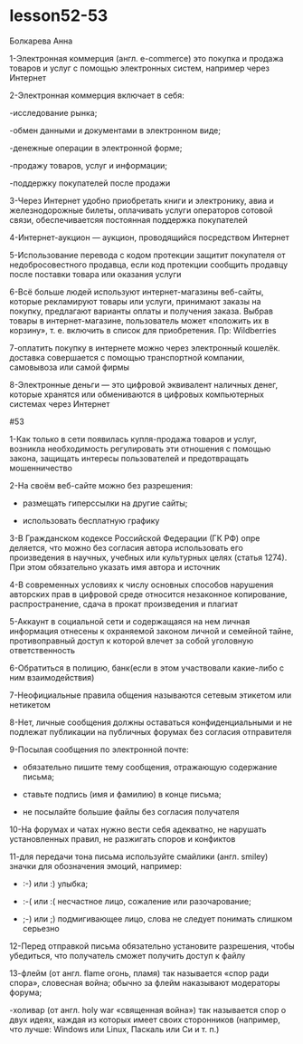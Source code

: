 # lesson52-53
Болкарева Анна

1-Электронная коммерция (англ. е-commerce) это покупка и продажа товаров и услуг с помощью электронных систем, например через Интернет

2-Электронная коммерция включает в себя:

-исследование рынка;

-обмен данными и документами в электронном виде; 

-денежные операции в электронной форме; 

-продажу товаров, услуг и информации;

-поддержку покупателей после продажи

3-Через Интернет удобно приобретать книги и электронику, авиа и железнодорожные билеты, оплачивать услуги операторов сотовой связи, обеспечиваетсяя постоянная поддержка покупателей

4-Интернет-аукцион — аукцион, проводящийся посредством Интернет

5-Использование перевода с кодом протекции защитит покупателя от недобросовестного продавца, если код протекции сообщить продавцу после поставки товара или оказания услуги

6-Всё больше людей используют интернет-магазины веб-сайты, которые рекламируют товары или услуги, принимают заказы на покупку, предлагают варианты оплаты и получения заказа. Выбрав товары в интернет-магазине, пользователь может «положить их в корзину», т. е. включить в список для приобретения. Пр: Wildberries

7-оплатить покупку в интернете можно через электронный кошелёк. доставка совершается с помощью транспортной компании, самовывоза или самой фирмы

8-Электронные деньги — это цифровой эквивалент наличных денег, которые хранятся или обмениваются в цифровых компьютерных системах через Интернет


#53

1-Как только в сети появилась купля-продажа товаров и услуг, возникла необходимость регулировать эти отношения с помощью закона, защищать интересы пользователей и предотвращать мошенничество

2-На своём веб-сайте можно без разрешения:

- размещать гиперссылки на другие сайты;
  
- использовать бесплатную графику

3-В Гражданском кодексе Российской Федерации (ГК РФ) опре деляется, что можно без согласия автора использовать его произведения в научных, учебных или культурных целях (статья 1274). При этом обязательно указать имя автора и источник

4-В современных условиях к числу основных способов нарушения авторских прав в цифровой среде относится незаконное копирование, распространение, сдача в прокат произведения и плагиат

5-Аккаунт в социальной сети и содержащаяся на нем личная информация отнесены к охраняемой законом личной и семейной тайне, противоправный доступ к которой влечет за собой уголовную ответственность

6-Обратиться в полицию, банк(если в этом участвовали какие-либо с ним взаимодействия)

7-Неофициальные правила общения называются сетевым этикетом или нетикетом

8-Нет, личные сообщения должны оставаться конфиденциальными и не подлежат публикации на публичных форумах без согласия отправителя

9-Посылая сообщения по электронной почте:

- обязательно пишите тему сообщения, отражающую содержание письма;

- ставьте подпись (имя и фамилию) в конце письма;
  
- не посылайте большие файлы без согласия получателя

10-На форумах и чатах нужно вести себя адекватно, не нарушать установленных правил, не разжигать споров и конфиктов

11-для передачи тона письма используйте смайлики (англ. smiley) значки для обозначения эмоций, например:

- :-) или :) улыбка;

- :-( или :( несчастное лицо, сожаление или разочарование;

- ;-) или ;) подмигивающее лицо, слова не следует понимать слишком серьезно

12-Перед отправкой письма обязательно установите разрешения, чтобы убедиться, что получатель сможет получить доступ к файлу

13-флейм (от англ. flame огонь, пламя) так называется «спор ради спора», словесная война; обычно за флейм наказывают модераторы форума;

-холивар (от англ. holy war «священная война») так называется спор о двух идеях, каждая из которых имеет своих сторонников (например, что лучше: Windows или Linux, Паскаль или Си и т. п.)
